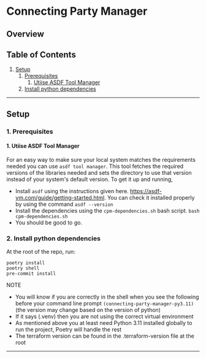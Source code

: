 # Connecting Party Manager

## Overview

## Table of Contents

1. [Setup](#setup)
   1. [Prerequisites](#1-prerequisites)
      1. [Utiise ASDF Tool Manager](#1-utiise-asdf-tool-manager)
   2. [Install python dependencies](#2-install-python-dependencies)

---

## Setup

### 1. Prerequisites

#### 1. Utiise ASDF Tool Manager

For an easy way to make sure your local system matches the requirements needed you can use `asdf tool manager`. This tool fetches the required versions of the libraries needed and sets the directory to use that version instead of your system's default version. To get it up and running,

- Install `asdf` using the instructions given here. https://asdf-vm.com/guide/getting-started.html. You can check it installed properly by using the command `asdf --version`
- Install the dependencies using the `cpm-dependencies.sh` bash script. `bash cpm-dependencies.sh`
- You should be good to go.

### 2. Install python dependencies

At the root of the repo, run:

```shell
poetry install
poetry shell
pre-commit install
```

NOTE

- You will know if you are correctly in the shell when you see the following before your command line prompt `(connecting-party-manager-py3.11)` (the version may change based on the version of python)
- If it says (.venv) then you are not using the correct virtual environment
- As mentioned above you at least need Python 3.11 installed globally to run the project, Poetry will handle the rest
- The terraform version can be found in the .terraform-version file at the root

---
